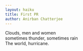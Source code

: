 ```yaml
---
layout: haiku
title: First PR
author: Anirban Chatterjee
---
```


Clouds, men and women<br>
sometimes thunder, sometimes rain<br>
The world, hurricane.<br>